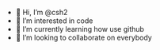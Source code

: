 - 👋 Hi, I’m @csh2
- 👀 I’m interested in code
- 🌱 I’m currently learning how use github
- 💞️ I’m looking to collaborate on everybody

<!---
csh2/csh2 is a ✨ special ✨ repository because its `README.md` (this file) appears on your GitHub profile.
You can click the Preview link to take a look at your changes.
--->
